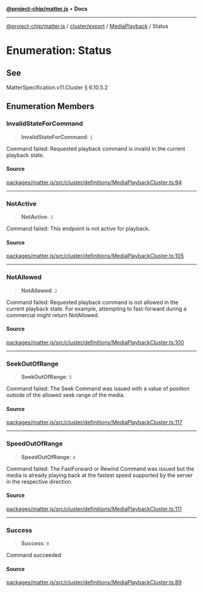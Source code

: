 [**@project-chip/matter.js**](../../../../../README.md) • **Docs**

***

[@project-chip/matter.js](../../../../../modules.md) / [cluster/export](../../../README.md) / [MediaPlayback](../README.md) / Status

# Enumeration: Status

## See

MatterSpecification.v11.Cluster § 6.10.5.2

## Enumeration Members

### InvalidStateForCommand

> **InvalidStateForCommand**: `1`

Command failed: Requested playback command is invalid in the current playback state.

#### Source

[packages/matter.js/src/cluster/definitions/MediaPlaybackCluster.ts:94](https://github.com/project-chip/matter.js/blob/7a8cbb56b87d4ccf34bec5a9a95ab40a1711324f/packages/matter.js/src/cluster/definitions/MediaPlaybackCluster.ts#L94)

***

### NotActive

> **NotActive**: `3`

Command failed: This endpoint is not active for playback.

#### Source

[packages/matter.js/src/cluster/definitions/MediaPlaybackCluster.ts:105](https://github.com/project-chip/matter.js/blob/7a8cbb56b87d4ccf34bec5a9a95ab40a1711324f/packages/matter.js/src/cluster/definitions/MediaPlaybackCluster.ts#L105)

***

### NotAllowed

> **NotAllowed**: `2`

Command failed: Requested playback command is not allowed in the current playback state. For example,
attempting to fast-forward during a commercial might return NotAllowed.

#### Source

[packages/matter.js/src/cluster/definitions/MediaPlaybackCluster.ts:100](https://github.com/project-chip/matter.js/blob/7a8cbb56b87d4ccf34bec5a9a95ab40a1711324f/packages/matter.js/src/cluster/definitions/MediaPlaybackCluster.ts#L100)

***

### SeekOutOfRange

> **SeekOutOfRange**: `5`

Command failed: The Seek Command was issued with a value of position outside of the allowed seek range of
the media.

#### Source

[packages/matter.js/src/cluster/definitions/MediaPlaybackCluster.ts:117](https://github.com/project-chip/matter.js/blob/7a8cbb56b87d4ccf34bec5a9a95ab40a1711324f/packages/matter.js/src/cluster/definitions/MediaPlaybackCluster.ts#L117)

***

### SpeedOutOfRange

> **SpeedOutOfRange**: `4`

Command failed: The FastForward or Rewind Command was issued but the media is already playing back at the
fastest speed supported by the server in the respective direction.

#### Source

[packages/matter.js/src/cluster/definitions/MediaPlaybackCluster.ts:111](https://github.com/project-chip/matter.js/blob/7a8cbb56b87d4ccf34bec5a9a95ab40a1711324f/packages/matter.js/src/cluster/definitions/MediaPlaybackCluster.ts#L111)

***

### Success

> **Success**: `0`

Command succeeded

#### Source

[packages/matter.js/src/cluster/definitions/MediaPlaybackCluster.ts:89](https://github.com/project-chip/matter.js/blob/7a8cbb56b87d4ccf34bec5a9a95ab40a1711324f/packages/matter.js/src/cluster/definitions/MediaPlaybackCluster.ts#L89)
